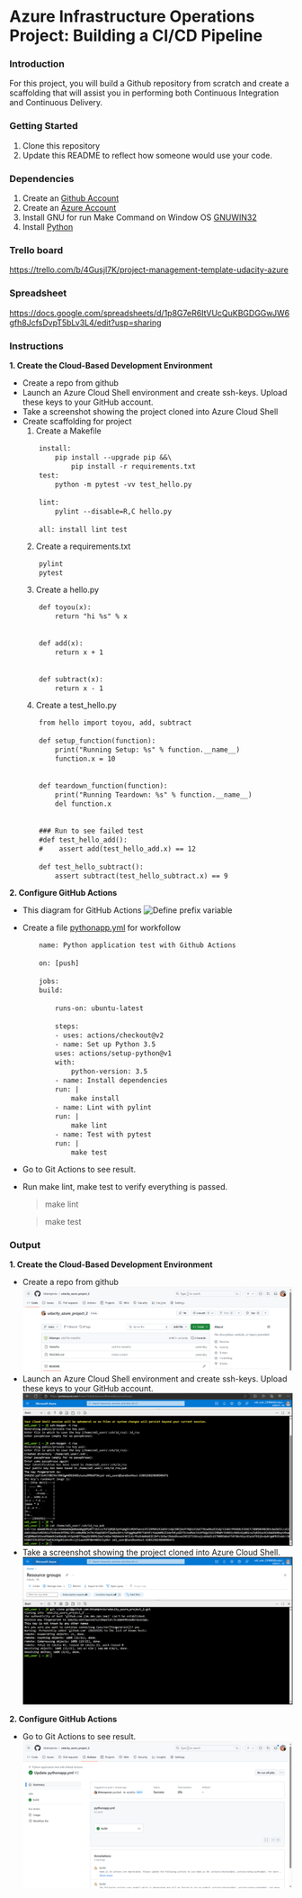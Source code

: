 # Azure Infrastructure Operations Project: Building a CI/CD Pipeline

### Introduction
For this project, you will build a Github repository from scratch and create a scaffolding that will assist you in performing both Continuous Integration and Continuous Delivery.

### Getting Started
1. Clone this repository
2. Update this README to reflect how someone would use your code.

### Dependencies
1. Create an [Github Account](https://github.com)
1. Create an [Azure Account](https://portal.azure.com)
3. Install GNU for run Make Command on Window OS [GNUWIN32](https://sourceforge.net/projects/gnuwin32/)
4. Install [Python](https://www.python.org/) 

### Trello board
https://trello.com/b/4Gusjl7K/project-management-template-udacity-azure

### Spreadsheet
https://docs.google.com/spreadsheets/d/1p8G7eR6ItVUcQuKBGDGGwJW6gfh8JcfsDvpT5bLv3L4/edit?usp=sharing

### Instructions

**1. Create the Cloud-Based Development Environment**
- Create a repo from github
- Launch an Azure Cloud Shell environment and create ssh-keys. Upload these keys to your GitHub account.
- Take a screenshot showing the project cloned into Azure Cloud Shell
- Create scaffolding for project
    1. Create a Makefile
    ```
        install:
            pip install --upgrade pip &&\
                pip install -r requirements.txt
        test:
            python -m pytest -vv test_hello.py

        lint:
            pylint --disable=R,C hello.py

        all: install lint test
    ```
    2. Create a requirements.txt
    ```
        pylint
        pytest
    ```
    3. Create a hello.py
    ```
        def toyou(x):
            return "hi %s" % x


        def add(x):
            return x + 1


        def subtract(x):
            return x - 1
    ```
    4. Create a test_hello.py
    ```
        from hello import toyou, add, subtract

        def setup_function(function):
            print("Running Setup: %s" % function.__name__)
            function.x = 10


        def teardown_function(function):
            print("Running Teardown: %s" % function.__name__)
            del function.x


        ### Run to see failed test
        #def test_hello_add():
        #    assert add(test_hello_add.x) == 12

        def test_hello_subtract():
            assert subtract(test_hello_subtract.x) == 9
    ```
**2. Configure GitHub Actions**
- This diagram for GitHub Actions
    ![Define prefix variable](/images/ci-diagram.png.png)
- Create a file  [pythonapp.yml](https://github.com/khiempnvio/udacity_azure_project_2/actions/new) for workfollow
    
    ```
        name: Python application test with Github Actions

        on: [push]

        jobs:
        build:

            runs-on: ubuntu-latest

            steps:
            - uses: actions/checkout@v2
            - name: Set up Python 3.5
            uses: actions/setup-python@v1
            with:
                python-version: 3.5
            - name: Install dependencies
            run: |
                make install
            - name: Lint with pylint
            run: |
                make lint
            - name: Test with pytest
            run: |
                make test
    ```
- Go to Git Actions to see result.
- Run make lint, make test to verify everything is passed.
    > make lint

    > make test
### Output

**1. Create the Cloud-Based Development Environment**
- Create a repo from github
    ![Define prefix variable](https://github.com/khiempnvio/udacity_azure_project_2/blob/main/Images/repo.png?raw=true)
- Launch an Azure Cloud Shell environment and create ssh-keys. Upload these keys to your GitHub account.
    ![Define prefix variable](/images/ssh-keygen.png)
- Take a screenshot showing the project cloned into Azure Cloud Shell.
    ![Define prefix variable](/images/git-clone-from-azure-cloud-shell.png)

**2. Configure GitHub Actions**
- Go to Git Actions to see result.
    ![Define prefix variable](/images/git_action_success.png)